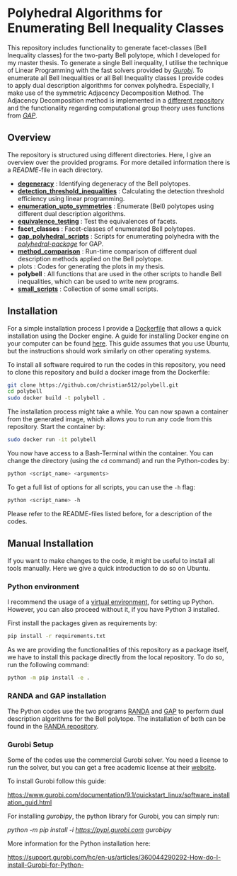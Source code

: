 # Polyhedral Algorithms for Enumerating Bell Inequality Classes

This repository includes functionality to generate facet-classes (Bell Inequality classes) for the two-party Bell
polytope, which I developed for my master thesis. To generate a single Bell inequality, I utilise the technique of
Linear Programming with the fast solvers provided by [*Gurobi*](https://www.gurobi.com/). To enumerate all Bell Inequalities
or all Bell Inequality classes I provide codes to apply dual description algorithms for convex polyhedra. Especially, I make use 
of the symmetric Adjacency Decomposition Method. The Adjacency Decomposition method is implemented in a [different repository](https://github.com/christian512/randa)
and the functionality regarding computational group theory uses functions from [*GAP*](https://www.gap-system.org/).

## Overview

The repository is structured using different directories. Here, I give an overview over the provided programs. For more detailed information there
is a *README*-file in each directory.


* [**degeneracy**](./degeneracy/readme.md) : Identifying degeneracy of the Bell polytopes.
* [**detection_threshold_inequalities**](./detection_threshold_inequalities/readme.md) : Calculating the detection threshold efficiency using linear programming.
* [**enumeration_upto_symmetries**](./enumeration_upto_symmetries/readme.md) : Enumerate (Bell) polytopes using different dual description algorithms.
* [**equivalence_testing**](./equivalence_testing/readme.md) : Test the equivalences of facets.
* **facet_classes** : Facet-classes of enumerated  Bell polytopes.
* [**gap_polyhedral_scripts**](./gap_polyhedral_scripts/readme.md) : Scripts for enumerating polyhedra with the [*polyhedral-package*](http://mathieudutour.altervista.org/Polyhedral/index.html) for GAP.
* [**method_comparison**](./method_comparison/readme.md) : Run-time comparison of different dual description methods applied on the Bell polytope.
* plots : Codes for generating the plots in my thesis.
* **polybell** : All functions that are used in the other scripts to handle Bell inequalities, which can be used to write new programs.
* [**small_scripts**](./small_scripts/readme.md) : Collection of some small scripts. 

## Installation
For a simple installation process I provide a [Dockerfile](Dockerfile) that allows a quick installation using the Docker engine. 
A guide for installing Docker engine on your computer can be found [here](https://docs.docker.com/engine/install/).
This guide assumes that you use Ubuntu, but the instructions should work similarly on other operating systems.

To install all software required to run the codes in this repository, you need to clone this repository and build a docker image from the Dockerfile:

```bash
git clone https://github.com/christian512/polybell.git
cd polybell
sudo docker build -t polybell .
```
The installation process might take a while. You can now spawn a container from the generated image, which allows you to run any code from this repository. Start the container by:

```bash
sudo docker run -it polybell
```
You now have access to a Bash-Terminal within the container. You can change the directory (using the `cd` command) and run the Python-codes by:
```bash
python <script_name> <arguments>
```
To get a full list of options for all scripts, you can use the `-h` flag:

```bash
python <script_name> -h
```

Please refer to the README-files listed before, for a description of the codes.

## Manual Installation
If you want to make changes to the code, it might be useful to install all tools manually. Here we give a quick introduction 
to do so on Ubuntu.

### Python environment
I recommend the usage of a [virtual environment](https://docs.python.org/3/library/venv.html), for setting up Python. 
However, you can also proceed without it, if you have Python 3 installed. 

First install the packages given as requirements by:
```bash
pip install -r requirements.txt
```

As we are providing the functionalities of this repository as a package itself, we have to install this package directly
from the local repository. To do so, run the following command:

```bash
python -m pip install -e .
```

### RANDA and GAP installation
The Python codes use the two programs [RANDA](https://github.com/christian512/randa) and [GAP](https://www.gap-system.org/) to perform dual description algorithms for the Bell polytope. 
The installation of both can be found in the [RANDA repository](https://github.com/christian512/randa).

### Gurobi Setup

Some of the codes use the commercial Gurobi solver. You need a license to run the solver, but you can get a free
academic license at their [website](https://www.gurobi.com/).

To install Gurobi follow this guide:

https://www.gurobi.com/documentation/9.1/quickstart_linux/software_installation_guid.html

For installing *gurobipy*, the python library for Gurobi, you can simply run:

*python -m pip install -i https://pypi.gurobi.com gurobipy*

More information for the Python installation here:

https://support.gurobi.com/hc/en-us/articles/360044290292-How-do-I-install-Gurobi-for-Python-








